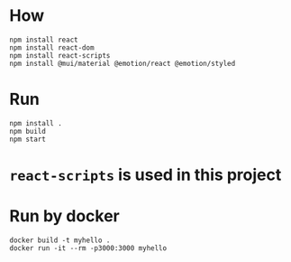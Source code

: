 # How 
```
npm install react
npm install react-dom
npm install react-scripts
npm install @mui/material @emotion/react @emotion/styled
```

# Run
```
npm install .
npm build
npm start
```

# `react-scripts` is used in this project

# Run by docker
```
docker build -t myhello .
docker run -it --rm -p3000:3000 myhello
```

